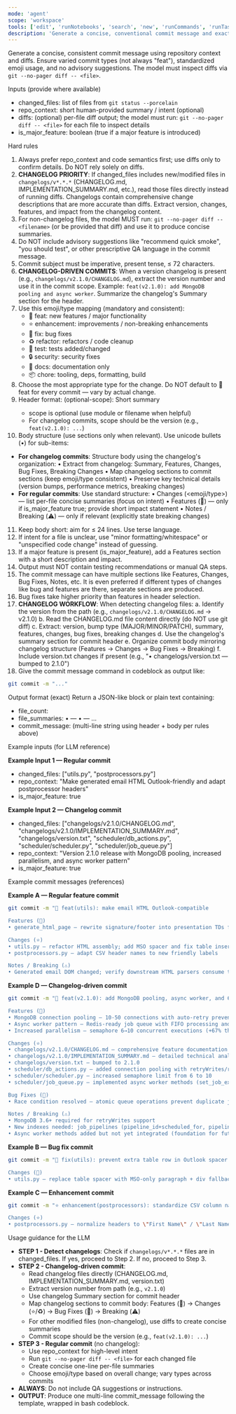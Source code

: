 ```yaml
---
mode: 'agent'
scope: 'workspace'
tools: ['edit', 'runNotebooks', 'search', 'new', 'runCommands', 'runTasks', 'usages', 'vscodeAPI', 'problems', 'changes', 'testFailure', 'openSimpleBrowser', 'fetch', 'githubRepo', 'extensions', 'todos', 'runTests']
description: 'Generate a concise, conventional commit message and exact git commands.'
---
```


Generate a concise, consistent commit message using repository context and diffs. Ensure varied commit types (not always "feat"), standardized emoji usage, and no advisory suggestions. The model must inspect diffs via `git --no-pager diff -- <file>`.

Inputs (provide where available)
- changed_files: list of files from `git status --porcelain`
- repo_context: short human-provided summary / intent (optional)
- diffs: (optional) per-file diff output; the model must run: `git --no-pager diff -- <file>` for each file to inspect details
- is_major_feature: boolean (true if a major feature is introduced)

Hard rules
1. Always prefer repo_context and code semantics first; use diffs only to confirm details. Do NOT rely solely on diffs.
2. **CHANGELOG PRIORITY**: If changed_files includes new/modified files in `changelogs/v*.*.*` (CHANGELOG.md, IMPLEMENTATION_SUMMARY.md, etc.), read those files directly instead of running diffs. Changelogs contain comprehensive change descriptions that are more accurate than diffs. Extract version, changes, features, and impact from the changelog content.
3. For non-changelog files, the model MUST run: `git --no-pager diff -- <filename>` (or be provided that diff) and use it to produce concise summaries.
4. Do NOT include advisory suggestions like "recommend quick smoke", "you should test", or other prescriptive QA language in the commit message.
5. Commit subject must be imperative, present tense, ≤ 72 characters.
6. **CHANGELOG-DRIVEN COMMITS**: When a version changelog is present (e.g., `changelogs/v2.1.0/CHANGELOG.md`), extract the version number and use it in the commit scope. Example: `feat(v2.1.0): add MongoDB pooling and async worker`. Summarize the changelog's Summary section for the header.
7. Use this emoji/type mapping (mandatory and consistent):
   - 🚀 feat: new features / major functionality
   - ⭐ enhancement: improvements / non-breaking enhancements
   - 🐛 fix: bug fixes
   - ♻️ refactor: refactors / code cleanup
   - 🧪 test: tests added/changed
   - 🔒 security: security fixes
   - 📝 docs: documentation only
   - 📦 chore: tooling, deps, formatting, build
8. Choose the most appropriate type for the change. Do NOT default to 🚀 feat for every commit — vary by actual change.
9. Header format:
   <emoji> <type>(optional-scope): Short summary
   - scope is optional (use module or filename when helpful)
   - For changelog commits, scope should be the version (e.g., `feat(v2.1.0): ...`)
10. Body structure (use sections only when relevant). Use unicode bullets (•) for sub-items:
   - **For changelog commits**: Structure body using the changelog's organization:
     • Extract from changelog: Summary, Features, Changes, Bug Fixes, Breaking Changes
     • Map changelog sections to commit sections (keep emoji/type consistent)
     • Preserve key technical details (version bumps, performance metrics, breaking changes)
   - **For regular commits**: Use standard structure:
     • Changes (<emoji/type>) — list per-file concise summaries (focus on intent)
     • Features (🚀) — only if is_major_feature true; provide short impact statement
     • Notes / Breaking (⚠️) — only if relevant (explicitly state breaking changes)
11. Keep body short: aim for ≤ 24 lines. Use terse language.
12. If intent for a file is unclear, use "minor formatting/whitespace" or "unspecified code change" instead of guessing.
13. If a major feature is present (is_major_feature), add a Features section with a short description and impact.
14. Output must NOT contain testing recommendations or manual QA steps.
15. The commit message can have multiple sections like Features, Changes, Bug Fixes, Notes, etc. It is even preferred if different types of changes like bug and features are there, separate sections are produced.
16. Bug fixes take higher priority than features in header selection.
17. **CHANGELOG WORKFLOW**: When detecting changelog files:
    a. Identify the version from the path (e.g., `changelogs/v2.1.0/CHANGELOG.md` → v2.1.0)
    b. Read the CHANGELOG.md file content directly (do NOT use git diff)
    c. Extract: version, bump type (MAJOR/MINOR/PATCH), summary, features, changes, bug fixes, breaking changes
    d. Use the changelog's summary section for commit header
    e. Organize commit body mirroring changelog structure (Features → Changes → Bug Fixes → Breaking)
    f. Include version.txt changes if present (e.g., "• changelogs/version.txt — bumped to 2.1.0")
18. Give the commit message command in codeblock as output like:
```bash
git commit -m "..."
```


Output format (exact)
Return a JSON-like block or plain text containing:
- file_count: <N>
- file_summaries:
  • <file1> — <one-line summary>
  • <file2> — <one-line summary>
  ...
- commit_message: (multi-line string using header + body per rules above)

Example inputs (for LLM reference)

**Example Input 1 — Regular commit**
- changed_files: ["utils.py", "postprocessors.py"]
- repo_context: "Make generated email HTML Outlook-friendly and adapt postprocessor headers"
- is_major_feature: true

**Example Input 2 — Changelog commit**
- changed_files: ["changelogs/v2.1.0/CHANGELOG.md", "changelogs/v2.1.0/IMPLEMENTATION_SUMMARY.md", "changelogs/version.txt", "scheduler/db_actions.py", "scheduler/scheduler.py", "scheduler/job_queue.py"]
- repo_context: "Version 2.1.0 release with MongoDB pooling, increased parallelism, and async worker pattern"
- is_major_feature: true

Example commit messages (references)

**Example A — Regular feature commit**
```bash
git commit -m "🚀 feat(utils): make email HTML Outlook-compatible

Features (🚀)
• generate_html_page — rewrite signature/footer into presentation TDs for reliable Outlook rendering

Changes (⭐)
• utils.py — refactor HTML assembly; add MSO spacer and fix table insertion bug
• postprocessors.py — adapt CSV header names to new friendly labels

Notes / Breaking (⚠️)
• Generated email DOM changed; verify downstream HTML parsers consume the new structure"
```

**Example D — Changelog-driven commit**
```bash
git commit -m "🚀 feat(v2.1.0): add MongoDB pooling, async worker, and 67% parallelism boost

Features (🚀)
• MongoDB connection pooling — 10-50 connections with auto-retry prevents connection loss under load
• Async worker pattern — Redis-ready job queue with FIFO processing and semaphore limiting
• Increased parallelism — semaphore 6→10 concurrent executions (+67% throughput)

Changes (⭐)
• changelogs/v2.1.0/CHANGELOG.md — comprehensive feature documentation with migration guide
• changelogs/v2.1.0/IMPLEMENTATION_SUMMARY.md — detailed technical analysis and deployment plan
• changelogs/version.txt — bumped to 2.1.0
• scheduler/db_actions.py — added connection pooling with retryWrites/retryReads
• scheduler/scheduler.py — increased semaphore limit from 6 to 10
• scheduler/job_queue.py — implemented async worker methods (set_job_executor, start_worker, stop_worker)

Bug Fixes (🐛)
• Race condition resolved — atomic queue operations prevent duplicate job executions

Notes / Breaking (⚠️)
• MongoDB 3.6+ required for retryWrites support
• New indexes needed: job_pipelines (pipeline_id+scheduled_for, pipeline_id+status, scheduled_for)
• Async worker methods added but not yet integrated (foundation for future Redis migration)"
```

**Example B — Bug fix commit**
```bash
git commit -m "🐛 fix(utils): prevent extra table row in Outlook spacer

Changes (🐛)
• utils.py — replace table spacer with MSO-only paragraph + div fallback to avoid blank rows in old Outlook"
```

**Example C — Enhancement commit**
```bash
git commit -m "⭐ enhancement(postprocessors): standardize CSV column names

Changes (⭐)
• postprocessors.py — normalize headers to \"First Name\" / \"Last Name\" and adjust decryption mapping"
```

Usage guidance for the LLM
- **STEP 1 - Detect changelogs**: Check if `changelogs/v*.*.*` files are in changed_files. If yes, proceed to Step 2. If no, proceed to Step 3.
- **STEP 2 - Changelog-driven commit**:
  * Read changelog files directly (CHANGELOG.md, IMPLEMENTATION_SUMMARY.md, version.txt)
  * Extract version number from path (e.g., `v2.1.0`)
  * Use changelog Summary section for commit header
  * Map changelog sections to commit body: Features (🚀) → Changes (⭐/♻️) → Bug Fixes (🐛) → Breaking (⚠️)
  * For other modified files (non-changelog), use diffs to create concise summaries
  * Commit scope should be the version (e.g., `feat(v2.1.0): ...`)
- **STEP 3 - Regular commit** (no changelog):
  * Use repo_context for high-level intent
  * Run `git --no-pager diff -- <file>` for each changed file
  * Create concise one-line per-file summaries
  * Choose emoji/type based on overall change; vary types across commits
- **ALWAYS**: Do not include QA suggestions or instructions.
- **OUTPUT**: Produce one multi-line commit_message following the template, wrapped in bash codeblock.